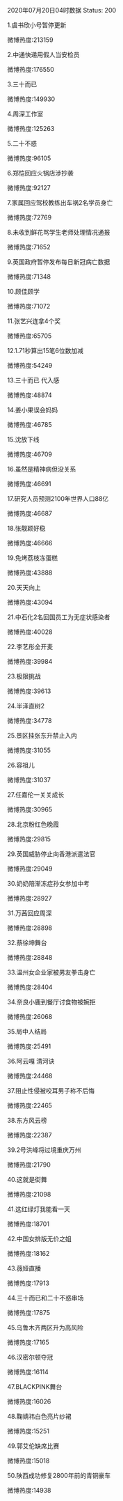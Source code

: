 2020年07月20日04时数据
Status: 200

1.虞书欣小号暂停更新

微博热度:213159

2.中通快递用假人当安检员

微博热度:176550

3.三十而已

微博热度:149930

4.周深工作室

微博热度:125263

5.二十不惑

微博热度:96105

6.郑恺回应火锅店涉抄袭

微博热度:92127

7.家属回应驾校教练出车祸2名学员身亡

微博热度:72769

8.未收到鲜花骂学生老师处理情况通报

微博热度:71652

9.英国政府暂停发布每日新冠病亡数据

微博热度:71348

10.顾佳顾学

微博热度:71072

11.张艺兴连拿4个奖

微博热度:65705

12.1.71秒算出15笔6位数加减

微博热度:54249

13.三十而已 代入感

微博热度:48874

14.姜小果误会妈妈

微博热度:46785

15.沈放下线

微博热度:46709

16.虽然是精神病但没关系

微博热度:46691

17.研究人员预测2100年世界人口88亿

微博热度:46687

18.张靓颖好稳

微博热度:46666

19.免烤荔枝冻蛋糕

微博热度:43888

20.天天向上

微博热度:43094

21.中石化2名回国员工为无症状感染者

微博热度:40028

22.李艺彤全开麦

微博热度:39984

23.极限挑战

微博热度:39613

24.半泽直树2

微博热度:34778

25.景区挂张东升禁止入内

微博热度:31055

26.容祖儿

微博热度:31037

27.任嘉伦一关关成长

微博热度:30965

28.北京粉红色晚霞

微博热度:29815

29.英国威胁停止向香港派遣法官

微博热度:29049

30.奶奶陪渐冻症孙女参加中考

微博热度:28927

31.万茜回应周深

微博热度:28898

32.蔡徐坤舞台

微博热度:28848

33.温州女企业家被男友拳击身亡

微博热度:28404

34.奈良小鹿到餐厅讨食物被婉拒

微博热度:26068

35.局中人结局

微博热度:25491

36.阿云嘎 清河诀

微博热度:24468

37.阻止性侵被咬耳男子称不后悔

微博热度:22465

38.东方风云榜

微博热度:22387

39.2号洪峰将过境重庆万州

微博热度:21790

40.这就是街舞

微博热度:21098

41.这红绿灯我能看一天

微博热度:18701

42.中国女排版无价之姐

微博热度:18162

43.薇娅直播

微博热度:17913

44.三十而已和二十不惑串场

微博热度:17875

45.乌鲁木齐两区升为高风险

微博热度:17165

46.汉密尔顿夺冠

微博热度:16114

47.BLACKPINK舞台

微博热度:16026

48.鞠婧祎白色亮片纱裙

微博热度:15251

49.郭艾伦缺席比赛

微博热度:15018

50.陕西成功修复2800年前的青铜豪车

微博热度:14938

